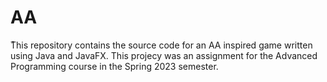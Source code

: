 # AA

ُThis repository contains the source code for an AA inspired game written using Java and JavaFX. This projecy was an assignment for the Advanced Programming course in the Spring 2023 semester.
